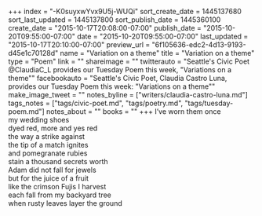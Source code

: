 +++
index = "-K0suyxwYvx9U5j-WUQi"
sort_create_date = 1445137680
sort_last_updated = 1445137800
sort_publish_date = 1445360100
create_date = "2015-10-17T20:08:00-07:00"
publish_date = "2015-10-20T09:55:00-07:00"
date = "2015-10-20T09:55:00-07:00"
last_updated = "2015-10-17T20:10:00-07:00"
preview_url = "6f105636-edc2-4d13-9193-d45e1c70128d"
name = "Variation on a theme"
title = "Variation on a theme"
type = "Poem"
link = ""
shareimage = ""
twitterauto = "Seattle's Civic Poet @ClaudiaC_L provides our Tuesday Poem this week, \"Variations on a theme\""
facebookauto = "Seattle's Civic Poet, Claudia Castro Luna, provides our Tuesday Poem this week: \"Variations on a theme\""
make_image_tweet = ""
notes_byline = ["writers/claudia-castro-luna.md"]
tags_notes = ["tags/civic-poet.md", "tags/poetry.md", "tags/tuesday-poem.md"]
notes_about = ""
books = ""
+++
I’ve worn them once<br>
my wedding shoes<br>
dyed red, more and yes red<br>
the way a strike against<br>
the tip of a match ignites<br>
and pomegranate rubies<br>
stain a thousand secrets worth<br>
Adam did not fall for jewels<br>
but for the juice of a fruit<br>
like the crimson Fujis I harvest<br>
each fall from my backyard tree<br>
when rusty leaves layer the ground
